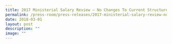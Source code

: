 ```yaml
---
title: 2017 Ministerial Salary Review – No Changes To Current Structure and Level
permalink: /press-room/press-releases/2017-ministerial-salary-review-no-changes-to-current-structure-and-level/
date: 2018-03-01
layout: post
description: ""
image: ""
---
```

